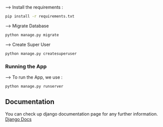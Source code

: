 
--> Install the requirements :
```bash
pip install -r requirements.txt

```

--> Migrate Database
```bash
python manage.py migrate

```

--> Create Super User
```bash
python manage.py createsuperuser

```
### Running the App

--> To run the App, we use :
```bash
python manage.py runserver

```
</table>


## Documentation
You can check up django documentation page for any further information.
[Django Docs](https://docs.djangoproject.com/en/4.0/)
